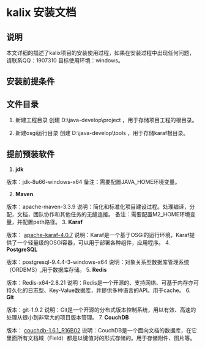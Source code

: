# kalix 安装文档

## 说明
本文详细的描述了kalix项目的安装使用过程，如果在安装过程中出现任何问题，请联系QQ：1907310
目标使用环境：windows。

## 安装前提条件

## 文件目录

1. 新建工程目录
创建 D:\java-develop\project ，用于存储项目工程的根目录。

2. 新建osgi运行目录
创建 D:\java-develop\tools ，用于存储karaf根目录。

## 提前预装软件

1. **jdk**

  版本：jdk-8u66-windows-x64
  备注：需要配置JAVA_HOME环境变量。
  
2. **Maven**

  版本：apache-maven-3.3.9
  说明：简化和标准化项目建设过程。处理编译，分配，文档，团队协作和其他任务的无缝连接。
  备注：需要配置M2_HOME环境变量，并配置path路径。
3. **Karaf**

  版本： [apache-karaf-4.0.7](http://karaf.apache.org)
  说明：Karaf是一个基于OSGi的运行环境，Karaf提供了一个轻量级的OSGi容器，可以用于部署各种组件，应用程序。
4. **PostgreSQL**

  版本：postgresql-9.4.4-3-windows-x64
  说明：对象关系型数据库管理系统（ORDBMS）,用于数据库存储。
5. **Redis**

  版本：Redis-x64-2.8.21
  说明：Redis是一个开源的、支持网络、可基于内存亦可持久化的日志型、Key-Value数据库，并提供多种语言的API。用于cache。
6. **Git**

  版本：git-1.9.2
  说明：Git是一个开源的分布式版本控制系统，用以有效、高速的处理从很小到非常大的项目版本管理。
7. **CouchDB**

  版本： [couchdb-1.6.1_R16B02](http://couchdb.apache.org)
  说明：CouchDB是一个面向文档的数据库，在它里面所有文档域（Field）都是以键值对的形式存储的。用于存储附件、图片等。
